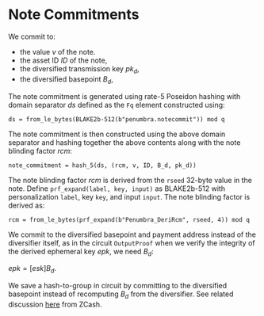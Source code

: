# Note Commitments

We commit to:

* the value $v$ of the note.
* the asset ID $ID$ of the note,
* the diversified transmission key $pk_d$,
* the diversified basepoint $B_d$,

The note commitment is generated using rate-5 Poseidon hashing with domain separator $ds$ defined as the `Fq` element constructed using:

`ds = from_le_bytes(BLAKE2b-512(b"penumbra.notecommit")) mod q`

The note commitment is then constructed using the above domain separator and
hashing together the above contents along with the note blinding factor $rcm$:

`note_commitment = hash_5(ds, (rcm, v, ID, B_d, pk_d))`

The note blinding factor $rcm$ is derived from the `rseed` 32-byte value in the
note. Define `prf_expand(label, key, input)` as BLAKE2b-512 with
personalization `label`, key `key`, and input `input`. The note blinding factor
is derived as:

`rcm = from_le_bytes(prf_expand(b"Penumbra_DeriRcm", rseed, 4)) mod q`

We commit to the diversified basepoint and payment address instead of the
diversifier itself, as in the circuit `OutputProof` when we verify the integrity of
the derived ephemeral key $epk$, we need $B_d$:

$epk = [esk] B_d$.

We save a hash-to-group in circuit by committing to the diversified basepoint instead of recomputing $B_d$ from the diversifier. See related discussion
[here](https://github.com/zcash/zcash/issues/2277#issuecomment-367209705) from
ZCash.
